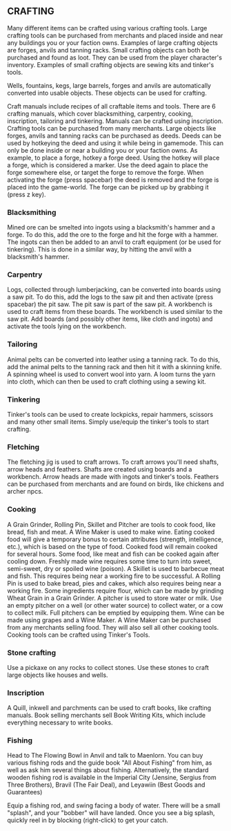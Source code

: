 ## CRAFTING

Many different items can be crafted using various crafting tools. Large crafting tools can be purchased from merchants and placed inside and near any buildings you or your faction owns. Examples of large crafting objects are forges, anvils and tanning racks. Small crafting objects can both be purchased and found as loot. They can be used from the player character's inventory. Examples of small crafting objects are sewing kits and tinker's tools.

Wells, fountains, kegs, large barrels, forges and anvils are automatically converted into usable objects. These objects can be used for crafting.

Craft manuals include recipes of all craftable items and tools. There are 6 crafting manuals, which cover blacksmithing, carpentry, cooking, inscription, tailoring and tinkering. Manuals can be crafted using inscription. Crafting tools can be purchased from many merchants. Large objects like forges, anvils and tanning racks can be purchased as deeds. Deeds can be used by hotkeying the deed and using it while being in gamemode. This can only be done inside or near a building you or your faction owns. As example, to place a forge, hotkey a forge deed. Using the hotkey will place a forge, which is considered a marker. Use the deed again to place the forge somewhere else, or target the forge to remove the forge. When activating the forge (press spacebar) the deed is removed and the forge is placed into the game-world. The forge can be picked up by grabbing it (press z key).

### Blacksmithing
Mined ore can be smelted into ingots using a blacksmith's hammer and a forge. To do this, add the ore to the forge and hit the forge with a hammer. The ingots can then be added to an anvil to craft equipment (or be used for tinkering). This is done in a similar way, by hitting the anvil with a blacksmith's hammer.

### Carpentry
Logs, collected through lumberjacking, can be converted into boards using a saw pit. To do this, add the logs to the saw pit and then activate (press spacebar) the pit saw. The pit saw is part of the saw pit. A workbench is used to craft items from these boards. The workbench is used similar to the saw pit. Add boards (and possibly other items, like cloth and ingots) and activate the tools lying on the workbench.

### Tailoring
Animal pelts can be converted into leather using a tanning rack. To do this, add the animal pelts to the tanning rack and then hit it with a skinning knife.
A spinning wheel is used to convert wool into yarn. A loom turns the yarn into cloth, which can then be used to craft clothing using a sewing kit.

### Tinkering
Tinker's tools can be used to create lockpicks, repair hammers, scissors and many other small items. Simply use/equip the tinker's tools to start crafting.

### Fletching
The fletching jig is used to craft arrows. To craft arrows you'll need shafts, arrow heads and feathers. Shafts are created using boards and a workbench. Arrow heads are made with ingots and tinker's tools. Feathers can be purchased from merchants and are found on birds, like chickens and archer npcs.

### Cooking
A Grain Grinder, Rolling Pin, Skillet and Pitcher are tools to cook food, like bread, fish and meat. A Wine Maker is used to make wine. Eating cooked food will give a temporary bonus to certain attributes (strength, intelligence, etc.), which is based on the type of food. Cooked food will remain cooked for several hours. Some food, like meat and fish can be cooked again after cooling down. Freshly made wine requires some time to turn into sweet, semi-sweet, dry or spoiled wine (poison). A Skillet is used to barbecue meat and fish. This requires being near a working fire to be successful. A Rolling Pin is used to bake bread, pies and cakes, which also requires being near a working fire. Some ingredients require flour, which can be made by grinding Wheat Grain in a Grain Grinder. A pitcher is used to store water or milk. Use an empty pitcher on a well (or other water source) to collect water, or a cow to collect milk. Full pitchers can be emptied by equipping them. Wine can be made using grapes and a Wine Maker. A Wine Maker can be purchased from any merchants selling food. They will also sell all other cooking tools. Cooking tools can be crafted using Tinker's Tools.

### Stone crafting
Use a pickaxe on any rocks to collect stones. Use these stones to craft large objects like houses and wells.

### Inscription
A Quill, inkwell and parchments can be used to craft books, like crafting manuals. Book selling merchants sell Book Writing Kits, which include everything necessary to write books.

### Fishing
Head to The Flowing Bowl in Anvil and talk to Maenlorn. You can buy various fishing rods and the guide book "All About Fishing" from him, as well as ask him several things about fishing. Alternatively, the standard wooden fishing rod is available in the Imperial City (Jensine, Sergius from Three Brothers), Bravil (The Fair Deal), and Leyawiin (Best Goods and Guarantees)

Equip a fishing rod, and swing facing a body of water. There will be a small "splash", and your "bobber" will have landed. Once you see a big splash, quickly reel in by blocking (right-click) to get your catch.
